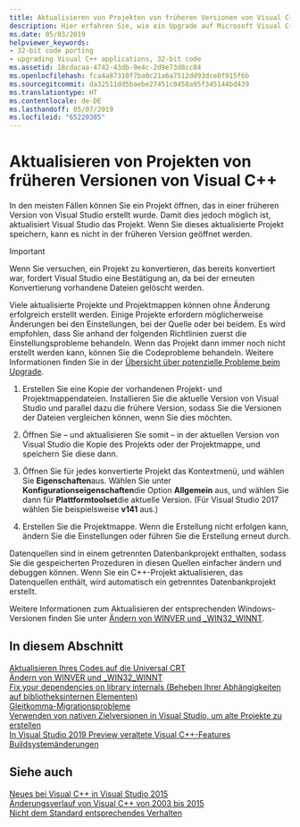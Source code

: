 ```yaml
---
title: Aktualisieren von Projekten von früheren Versionen von Visual C++
description: Hier erfahren Sie, wie ein Upgrade auf Microsoft Visual C++-Projekte aus älteren Visual Studio-Versionen ausgeführt wird.
ms.date: 05/03/2019
helpviewer_keywords:
- 32-bit code porting
- upgrading Visual C++ applications, 32-bit code
ms.assetid: 18cdacaa-4742-43db-9e4c-2d9e73d8cc84
ms.openlocfilehash: fca4a87310f7ba0c21a6a7512dd93dce0f915f6b
ms.sourcegitcommit: da32511dd5baebe27451c0458a95f345144bd439
ms.translationtype: HT
ms.contentlocale: de-DE
ms.lasthandoff: 05/07/2019
ms.locfileid: "65220385"
---
```

# <a name="upgrading-projects-from-earlier-versions-of-visual-c"></a>Aktualisieren von Projekten von früheren Versionen von Visual C++

In den meisten Fällen können Sie ein Projekt öffnen, das in einer früheren Version von Visual Studio erstellt wurde. Damit dies jedoch möglich ist, aktualisiert Visual Studio das Projekt. Wenn Sie dieses aktualisierte Projekt speichern, kann es nicht in der früheren Version geöffnet werden.

> [!IMPORTANT]
> Wenn Sie versuchen, ein Projekt zu konvertieren, das bereits konvertiert war, fordert Visual Studio eine Bestätigung an, da bei der erneuten Konvertierung vorhandene Dateien gelöscht werden.

Viele aktualisierte Projekte und Projektmappen können ohne Änderung erfolgreich erstellt werden. Einige Projekte erfordern möglicherweise Änderungen bei den Einstellungen, bei der Quelle oder bei beidem. Es wird empfohlen, dass Sie anhand der folgenden Richtlinien zuerst die Einstellungsprobleme behandeln. Wenn das Projekt dann immer noch nicht erstellt werden kann, können Sie die Codeprobleme behandeln. Weitere Informationen finden Sie in der [Übersicht über potenzielle Probleme beim Upgrade](../porting/overview-of-potential-upgrade-issues-visual-cpp.md).

1. Erstellen Sie eine Kopie der vorhandenen Projekt- und Projektmappendateien. Installieren Sie die aktuelle Version von Visual Studio und parallel dazu die frühere Version, sodass Sie die Versionen der Dateien vergleichen können, wenn Sie dies möchten.

2. Öffnen Sie – und aktualisieren Sie somit – in der aktuellen Version von Visual Studio die Kopie des Projekts oder der Projektmappe, und speichern Sie diese dann.

3. Öffnen Sie für jedes konvertierte Projekt das Kontextmenü, und wählen Sie **Eigenschaften**aus. Wählen Sie unter **Konfigurationseigenschaften**die Option **Allgemein** aus, und wählen Sie dann für **Plattformtoolset**die aktuelle Version. (Für Visual Studio 2017 wählen Sie beispielsweise **v141** aus.)

4. Erstellen Sie die Projektmappe. Wenn die Erstellung nicht erfolgen kann, ändern Sie die Einstellungen oder führen Sie die Erstellung erneut durch.

Datenquellen sind in einem getrennten Datenbankprojekt enthalten, sodass Sie die gespeicherten Prozeduren in diesen Quellen einfacher ändern und debuggen können. Wenn Sie ein C++-Projekt aktualisieren, das Datenquellen enthält, wird automatisch ein getrenntes Datenbankprojekt erstellt.

Weitere Informationen zum Aktualisieren der entsprechenden Windows-Versionen finden Sie unter [Ändern von WINVER und _WIN32_WINNT](../porting/modifying-winver-and-win32-winnt.md).

## <a name="in-this-section"></a>In diesem Abschnitt

[Aktualisieren Ihres Codes auf die Universal CRT](upgrade-your-code-to-the-universal-crt.md)<br/>
[Ändern von WINVER und _WIN32_WINNT](modifying-winver-and-win32-winnt.md)<br/>
[Fix your dependencies on library internals (Beheben Ihrer Abhängigkeiten auf bibliotheksinternen Elementen)](fix-your-dependencies-on-library-internals.md)<br/>
[Gleitkomma-Migrationsprobleme](floating-point-migration-issues.md)<br/>
[Verwenden von nativen Zielversionen in Visual Studio, um alte Projekte zu erstellen](use-native-multi-targeting.md)<br/>
[In Visual Studio 2019 Preview veraltete Visual C++-Features](features-deprecated-in-visual-studio.md)<br/>
[Buildsystemänderungen](build-system-changes.md)<br/>

## <a name="see-also"></a>Siehe auch

[Neues bei Visual C++ in Visual Studio 2015](../overview/what-s-new-for-visual-cpp-in-visual-studio.md)<br/>
[Änderungsverlauf von Visual C++ von 2003 bis 2015](../porting/visual-cpp-change-history-2003-2015.md)<br/>
[Nicht dem Standard entsprechendes Verhalten](../cpp/nonstandard-behavior.md)
